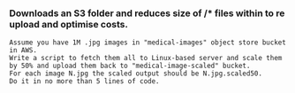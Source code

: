 ﻿### Downloads an S3 folder and reduces size of /* files within to re upload and optimise costs.

```
Assume you have 1M .jpg images in "medical-images" object store bucket in AWS.
Write a script to fetch them all to Linux-based server and scale them by 50% and upload them back to "medical-image-scaled" bucket.
For each image N.jpg the scaled output should be N.jpg.scaled50. 
Do it in no more than 5 lines of code.
```
